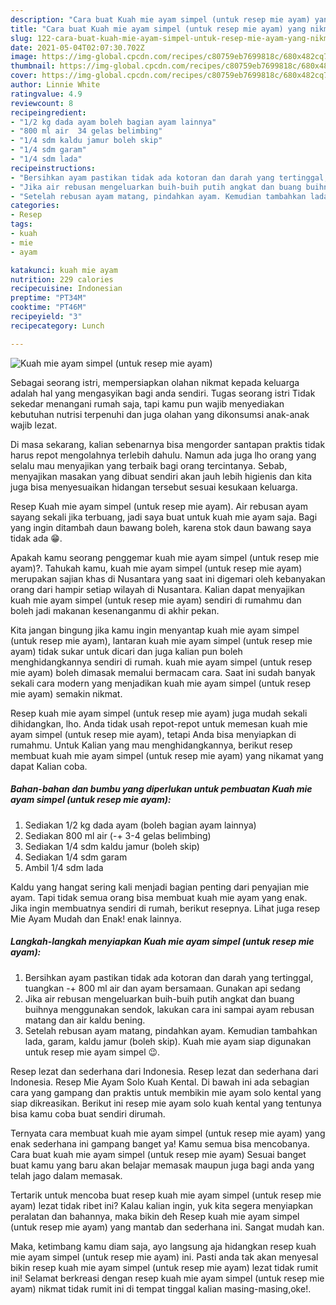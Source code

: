 ```yaml
---
description: "Cara buat Kuah mie ayam simpel (untuk resep mie ayam) yang nikmat dan Mudah Dibuat"
title: "Cara buat Kuah mie ayam simpel (untuk resep mie ayam) yang nikmat dan Mudah Dibuat"
slug: 122-cara-buat-kuah-mie-ayam-simpel-untuk-resep-mie-ayam-yang-nikmat-dan-mudah-dibuat
date: 2021-05-04T02:07:30.702Z
image: https://img-global.cpcdn.com/recipes/c80759eb7699818c/680x482cq70/kuah-mie-ayam-simpel-untuk-resep-mie-ayam-foto-resep-utama.jpg
thumbnail: https://img-global.cpcdn.com/recipes/c80759eb7699818c/680x482cq70/kuah-mie-ayam-simpel-untuk-resep-mie-ayam-foto-resep-utama.jpg
cover: https://img-global.cpcdn.com/recipes/c80759eb7699818c/680x482cq70/kuah-mie-ayam-simpel-untuk-resep-mie-ayam-foto-resep-utama.jpg
author: Linnie White
ratingvalue: 4.9
reviewcount: 8
recipeingredient:
- "1/2 kg dada ayam boleh bagian ayam lainnya"
- "800 ml air  34 gelas belimbing"
- "1/4 sdm kaldu jamur boleh skip"
- "1/4 sdm garam"
- "1/4 sdm lada"
recipeinstructions:
- "Bersihkan ayam pastikan tidak ada kotoran dan darah yang tertinggal, tuangkan -+ 800 ml air dan ayam bersamaan. Gunakan api sedang"
- "Jika air rebusan mengeluarkan buih-buih putih angkat dan buang buihnya menggunakan sendok, lakukan cara ini sampai ayam rebusan matang dan air kaldu bening."
- "Setelah rebusan ayam matang, pindahkan ayam. Kemudian tambahkan lada, garam, kaldu jamur (boleh skip). Kuah mie ayam siap digunakan untuk resep mie ayam simpel 😉."
categories:
- Resep
tags:
- kuah
- mie
- ayam

katakunci: kuah mie ayam 
nutrition: 229 calories
recipecuisine: Indonesian
preptime: "PT34M"
cooktime: "PT46M"
recipeyield: "3"
recipecategory: Lunch

---
```



![Kuah mie ayam simpel (untuk resep mie ayam)](https://img-global.cpcdn.com/recipes/c80759eb7699818c/680x482cq70/kuah-mie-ayam-simpel-untuk-resep-mie-ayam-foto-resep-utama.jpg)

Sebagai seorang istri, mempersiapkan olahan nikmat kepada keluarga adalah hal yang mengasyikan bagi anda sendiri. Tugas seorang istri Tidak sekedar menangani rumah saja, tapi kamu pun wajib menyediakan kebutuhan nutrisi terpenuhi dan juga olahan yang dikonsumsi anak-anak wajib lezat.

Di masa  sekarang, kalian sebenarnya bisa mengorder santapan praktis tidak harus repot mengolahnya terlebih dahulu. Namun ada juga lho orang yang selalu mau menyajikan yang terbaik bagi orang tercintanya. Sebab, menyajikan masakan yang dibuat sendiri akan jauh lebih higienis dan kita juga bisa menyesuaikan hidangan tersebut sesuai kesukaan keluarga. 

Resep Kuah mie ayam simpel (untuk resep mie ayam). Air rebusan ayam sayang sekali jika terbuang, jadi saya buat untuk kuah mie ayam saja. Bagi yang ingin ditambah daun bawang boleh, karena stok daun bawang saya tidak ada 😁.

Apakah kamu seorang penggemar kuah mie ayam simpel (untuk resep mie ayam)?. Tahukah kamu, kuah mie ayam simpel (untuk resep mie ayam) merupakan sajian khas di Nusantara yang saat ini digemari oleh kebanyakan orang dari hampir setiap wilayah di Nusantara. Kalian dapat menyajikan kuah mie ayam simpel (untuk resep mie ayam) sendiri di rumahmu dan boleh jadi makanan kesenanganmu di akhir pekan.

Kita jangan bingung jika kamu ingin menyantap kuah mie ayam simpel (untuk resep mie ayam), lantaran kuah mie ayam simpel (untuk resep mie ayam) tidak sukar untuk dicari dan juga kalian pun boleh menghidangkannya sendiri di rumah. kuah mie ayam simpel (untuk resep mie ayam) boleh dimasak memalui bermacam cara. Saat ini sudah banyak sekali cara modern yang menjadikan kuah mie ayam simpel (untuk resep mie ayam) semakin nikmat.

Resep kuah mie ayam simpel (untuk resep mie ayam) juga mudah sekali dihidangkan, lho. Anda tidak usah repot-repot untuk memesan kuah mie ayam simpel (untuk resep mie ayam), tetapi Anda bisa menyiapkan di rumahmu. Untuk Kalian yang mau menghidangkannya, berikut resep membuat kuah mie ayam simpel (untuk resep mie ayam) yang nikamat yang dapat Kalian coba.

<!--inarticleads1-->

##### Bahan-bahan dan bumbu yang diperlukan untuk pembuatan Kuah mie ayam simpel (untuk resep mie ayam):

1. Sediakan 1/2 kg dada ayam (boleh bagian ayam lainnya)
1. Sediakan 800 ml air (-+ 3-4 gelas belimbing)
1. Sediakan 1/4 sdm kaldu jamur (boleh skip)
1. Sediakan 1/4 sdm garam
1. Ambil 1/4 sdm lada


Kaldu yang hangat sering kali menjadi bagian penting dari penyajian mie ayam. Tapi tidak semua orang bisa membuat kuah mie ayam yang enak. Jika ingin membuatnya sendiri di rumah, berikut resepnya. Lihat juga resep Mie Ayam Mudah dan Enak! enak lainnya. 

<!--inarticleads2-->

##### Langkah-langkah menyiapkan Kuah mie ayam simpel (untuk resep mie ayam):

1. Bersihkan ayam pastikan tidak ada kotoran dan darah yang tertinggal, tuangkan -+ 800 ml air dan ayam bersamaan. Gunakan api sedang
1. Jika air rebusan mengeluarkan buih-buih putih angkat dan buang buihnya menggunakan sendok, lakukan cara ini sampai ayam rebusan matang dan air kaldu bening.
1. Setelah rebusan ayam matang, pindahkan ayam. Kemudian tambahkan lada, garam, kaldu jamur (boleh skip). Kuah mie ayam siap digunakan untuk resep mie ayam simpel 😉.


Resep lezat dan sederhana dari Indonesia. Resep lezat dan sederhana dari Indonesia. Resep Mie Ayam Solo Kuah Kental. Di bawah ini ada sebagian cara yang gampang dan praktis untuk membikin mie ayam solo kental yang siap dikreasikan. Berikut ini resep mie ayam solo kuah kental yang tentunya bisa kamu coba buat sendiri dirumah. 

Ternyata cara membuat kuah mie ayam simpel (untuk resep mie ayam) yang enak sederhana ini gampang banget ya! Kamu semua bisa mencobanya. Cara buat kuah mie ayam simpel (untuk resep mie ayam) Sesuai banget buat kamu yang baru akan belajar memasak maupun juga bagi anda yang telah jago dalam memasak.

Tertarik untuk mencoba buat resep kuah mie ayam simpel (untuk resep mie ayam) lezat tidak ribet ini? Kalau kalian ingin, yuk kita segera menyiapkan peralatan dan bahannya, maka bikin deh Resep kuah mie ayam simpel (untuk resep mie ayam) yang mantab dan sederhana ini. Sangat mudah kan. 

Maka, ketimbang kamu diam saja, ayo langsung aja hidangkan resep kuah mie ayam simpel (untuk resep mie ayam) ini. Pasti anda tak akan menyesal bikin resep kuah mie ayam simpel (untuk resep mie ayam) lezat tidak rumit ini! Selamat berkreasi dengan resep kuah mie ayam simpel (untuk resep mie ayam) nikmat tidak rumit ini di tempat tinggal kalian masing-masing,oke!.

